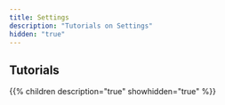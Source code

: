 ```yaml
---
title: Settings
description: "Tutorials on Settings"
hidden: "true"
---
```

## Tutorials

{{% children description="true" showhidden="true" %}}
